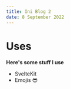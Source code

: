 ```yaml
---
title: Ini Blog 2
date: 8 September 2022
---
```



# Uses

**Here's some stuff I use**

- SvelteKit
- Emojis 😎